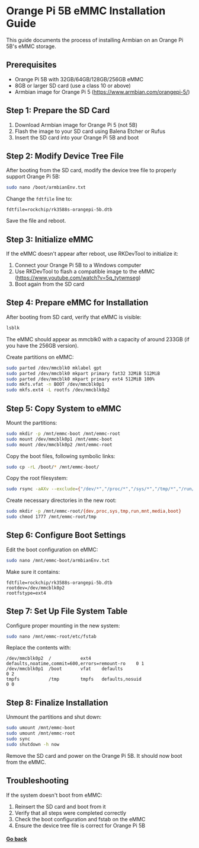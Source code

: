 # Orange Pi 5B eMMC Installation Guide

This guide documents the process of installing Armbian on an Orange Pi 5B's eMMC storage.

## Prerequisites

- Orange Pi 5B with 32GB/64GB/128GB/256GB eMMC
- 8GB or larger SD card (use a class 10 or above)
- Armbian image for Orange Pi 5 (https://www.armbian.com/orangepi-5/)

## Step 1: Prepare the SD Card

1. Download Armbian image for Orange Pi 5 (not 5B)
2. Flash the image to your SD card using Balena Etcher or Rufus
3. Insert the SD card into your Orange Pi 5B and boot

## Step 2: Modify Device Tree File

After booting from the SD card, modify the device tree file to properly support Orange Pi 5B:

```bash
sudo nano /boot/armbianEnv.txt
```

Change the `fdtfile` line to:

```
fdtfile=rockchip/rk3588s-orangepi-5b.dtb
```

Save the file and reboot.

## Step 3: Initialize eMMC

If the eMMC doesn't appear after reboot, use RKDevTool to initialize it:

1. Connect your Orange Pi 5B to a Windows computer
2. Use RKDevTool to flash a compatible image to the eMMC (https://www.youtube.com/watch?v=5q_tytwmseg)
3. Boot again from the SD card

## Step 4: Prepare eMMC for Installation

After booting from SD card, verify that eMMC is visible:

```bash
lsblk
```

The eMMC should appear as mmcblk0 with a capacity of around 233GB (if you have the 256GB version).

Create partitions on eMMC:

```bash
sudo parted /dev/mmcblk0 mklabel gpt
sudo parted /dev/mmcblk0 mkpart primary fat32 32MiB 512MiB
sudo parted /dev/mmcblk0 mkpart primary ext4 512MiB 100%
sudo mkfs.vfat -n BOOT /dev/mmcblk0p1
sudo mkfs.ext4 -L rootfs /dev/mmcblk0p2
```

## Step 5: Copy System to eMMC

Mount the partitions:

```bash
sudo mkdir -p /mnt/emmc-boot /mnt/emmc-root
sudo mount /dev/mmcblk0p1 /mnt/emmc-boot
sudo mount /dev/mmcblk0p2 /mnt/emmc-root
```

Copy the boot files, following symbolic links:

```bash
sudo cp -rL /boot/* /mnt/emmc-boot/
```

Copy the root filesystem:

```bash
sudo rsync -aAXv --exclude={"/dev/*","/proc/*","/sys/*","/tmp/*","/run/*","/mnt/*","/media/*","/var/log.hdd/*","/boot/*"} / /mnt/emmc-root/
```

Create necessary directories in the new root:

```bash
sudo mkdir -p /mnt/emmc-root/{dev,proc,sys,tmp,run,mnt,media,boot}
sudo chmod 1777 /mnt/emmc-root/tmp
```

## Step 6: Configure Boot Settings

Edit the boot configuration on eMMC:

```bash
sudo nano /mnt/emmc-boot/armbianEnv.txt
```

Make sure it contains:

```
fdtfile=rockchip/rk3588s-orangepi-5b.dtb
rootdev=/dev/mmcblk0p2
rootfstype=ext4
```

## Step 7: Set Up File System Table

Configure proper mounting in the new system:

```bash
sudo nano /mnt/emmc-root/etc/fstab
```

Replace the contents with:

```
/dev/mmcblk0p2  /           ext4    defaults,noatime,commit=600,errors=remount-ro    0 1
/dev/mmcblk0p1  /boot       vfat    defaults                                         0 2
tmpfs           /tmp        tmpfs   defaults,nosuid                                  0 0
```

## Step 8: Finalize Installation

Unmount the partitions and shut down:

```bash
sudo umount /mnt/emmc-boot
sudo umount /mnt/emmc-root
sudo sync
sudo shutdown -h now
```

Remove the SD card and power on the Orange Pi 5B. It should now boot from the eMMC.

## Troubleshooting

If the system doesn't boot from eMMC:

1. Reinsert the SD card and boot from it
2. Verify that all steps were completed correctly
3. Check the boot configuration and fstab on the eMMC
4. Ensure the device tree file is correct for Orange Pi 5B

#### [Go back](readme.md)
